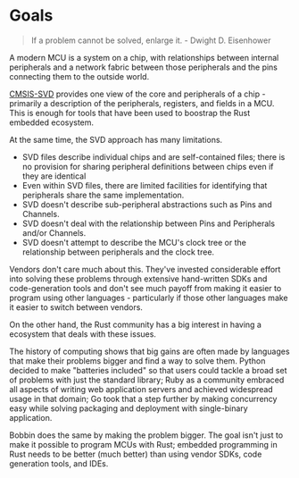 # Goals

> If a problem cannot be solved, enlarge it. - Dwight D. Eisenhower

A modern MCU is a system on a chip, with relationships between internal peripherals and a
network fabric between those peripherals and the pins connecting them to the outside world.

[CMSIS-SVD](http://arm-software.github.io/CMSIS_5/SVD/html/index.html) provides one view
of the core and peripherals of a chip - primarily a description of the peripherals, registers,
and fields in a MCU. This is enough for tools that have been used to boostrap the Rust embedded
ecosystem.

At the same time, the SVD approach has many limitations.

- SVD files describe individual chips and are self-contained files; there is no provision for 
sharing peripheral definitions between chips even if they are identical
- Even within SVD files, there are limited facilities for identifying that peripherals share
the same implementation.
- SVD doesn't describe sub-peripheral abstractions such as Pins and Channels.
- SVD doesn't deal with the relationship between Pins and Peripherals and/or Channels.
- SVD doesn't attempt to describe the MCU's clock tree or the relationship between peripherals
and the clock tree.

Vendors don't care much about this. They've invested considerable effort into solving these
problems through extensive hand-written SDKs and code-generation tools and don't see much 
payoff from making it easier to program using other languages - particularly if those other
languages make it easier to switch between vendors.

On the other hand, the Rust community has a big interest in having a ecosystem that deals with
these issues.

The history of computing shows that big gains are often made by languages that make their 
problems bigger and find a way to solve them. Python decided to make "batteries included"
so that users could tackle a broad set of problems with just the standard library; Ruby as
a community embraced all aspects of writing web application servers and achieved widespread
usage in that domain; Go took that a step further by making concurrency easy while solving 
packaging and deployment with single-binary application.

Bobbin does the same by making the problem bigger. The goal isn't just to make it possible to
program MCUs with Rust; embedded programming in Rust needs to be better (much better) than 
using vendor SDKs, code generation tools, and IDEs.